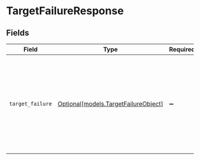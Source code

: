 # TargetFailureResponse


## Fields

| Field                                                                                                                                                                                                                                                                                                                                                                                 | Type                                                                                                                                                                                                                                                                                                                                                                                  | Required                                                                                                                                                                                                                                                                                                                                                                              | Description                                                                                                                                                                                                                                                                                                                                                                           | Example                                                                                                                                                                                                                                                                                                                                                                               |
| ------------------------------------------------------------------------------------------------------------------------------------------------------------------------------------------------------------------------------------------------------------------------------------------------------------------------------------------------------------------------------------- | ------------------------------------------------------------------------------------------------------------------------------------------------------------------------------------------------------------------------------------------------------------------------------------------------------------------------------------------------------------------------------------- | ------------------------------------------------------------------------------------------------------------------------------------------------------------------------------------------------------------------------------------------------------------------------------------------------------------------------------------------------------------------------------------- | ------------------------------------------------------------------------------------------------------------------------------------------------------------------------------------------------------------------------------------------------------------------------------------------------------------------------------------------------------------------------------------- | ------------------------------------------------------------------------------------------------------------------------------------------------------------------------------------------------------------------------------------------------------------------------------------------------------------------------------------------------------------------------------------- |
| `target_failure`                                                                                                                                                                                                                                                                                                                                                                      | [Optional[models.TargetFailureObject]](../models/targetfailureobject.md)                                                                                                                                                                                                                                                                                                              | :heavy_minus_sign:                                                                                                                                                                                                                                                                                                                                                                    | N/A                                                                                                                                                                                                                                                                                                                                                                                   | {<br/>"consecutive_failure_count": 1,<br/>"created_at": "2017-09-05T10:38:52Z",<br/>"id": 6001326,<br/>"raw_request": "GET /api/v2/tickets.json HTTP/1.1\r\nUser-Agent: Zendesk Target\r\n ...",<br/>"raw_response": "HTTP/1.1 401 Unauthorized\r\nServer: nginx\r\n ...",<br/>"status_code": 401,<br/>"target_name": "My URL Target",<br/>"url": "https://example.zendesk.com/api/v2/target_failures/6001326.json"<br/>} |